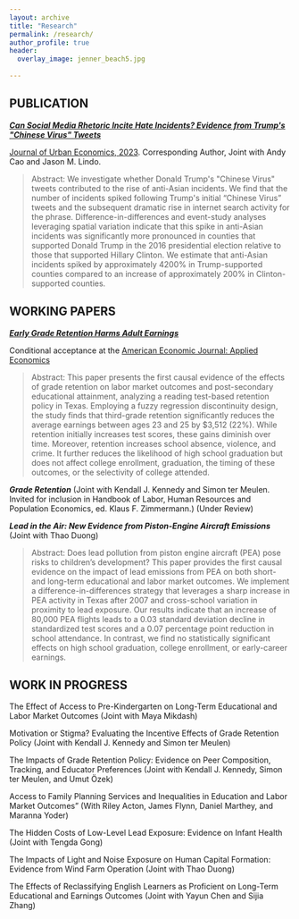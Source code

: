 ```yaml
---
layout: archive
title: "Research"
permalink: /research/
author_profile: true
header:
  overlay_image: jenner_beach5.jpg
  
---
```

## PUBLICATION

***[Can Social Media Rhetoric Incite Hate Incidents? Evidence from Trump's "Chinese Virus" Tweets](https://www.sciencedirect.com/science/article/pii/S0094119023000608)***

 <ins>Journal of Urban Economics, 2023</ins>. Corresponding Author, Joint with Andy Cao and Jason M. Lindo. 

> Abstract: We investigate whether Donald Trump's "Chinese Virus" tweets contributed to the rise of anti-Asian incidents. We find that the number of incidents spiked following Trump's initial “Chinese Virus” tweets and the subsequent dramatic rise in internet search activity for the phrase. Difference-in-differences and event-study analyses leveraging spatial variation indicate that this spike in anti-Asian incidents was significantly more pronounced in counties that supported Donald Trump in the 2016 presidential election relative to those that supported Hillary Clinton. We estimate that anti-Asian incidents spiked by approximately 4200% in Trump-supported counties compared to an increase of approximately 200% in Clinton-supported counties.

## WORKING PAPERS

***[Early Grade Retention Harms Adult Earnings](/files/pdf/JMP.pdf)***

Conditional acceptance at the <ins> American Economic Journal: Applied Economics </ins>

> Abstract: This paper presents the first causal evidence of the effects of grade retention on labor market outcomes and post-secondary educational attainment, analyzing a reading test-based retention policy in Texas. Employing a fuzzy regression discontinuity design, the study finds that third-grade retention significantly reduces the average earnings between ages 23 and 25 by $3,512 (22%). While retention initially increases test scores, these gains diminish over time. Moreover, retention increases school absence, violence, and crime. It further reduces the likelihood of high school graduation but does not affect college enrollment, graduation, the timing of these outcomes, or the selectivity of college attended. 

***Grade Retention*** (Joint with Kendall J. Kennedy and Simon ter Meulen. Invited for inclusion in Handbook of Labor, Human Resources and Population Economics, ed. Klaus F. Zimmermann.) (Under Review)

***Lead in the Air: New Evidence from Piston-Engine Aircraft Emissions*** (Joint with Thao Duong)

> Abstract: Does lead pollution from piston engine aircraft (PEA) pose risks to children’s development? This paper provides the first causal evidence on the impact of lead emissions from PEA on both short- and long-term educational and labor market outcomes. We implement a difference-in-differences strategy that leverages a sharp increase in PEA activity in Texas after 2007 and cross-school variation in proximity to lead exposure. Our results indicate that an increase of 80,000 PEA flights leads to a 0.03 standard deviation decline in standardized test scores and a 0.07 percentage point reduction in school attendance. In contrast, we find no statistically significant effects on high school graduation, college enrollment, or early-career earnings.



## WORK IN PROGRESS

The Effect of Access to Pre-Kindergarten on Long-Term Educational and Labor Market Outcomes (Joint with Maya Mikdash)

Motivation or Stigma? Evaluating the Incentive Effects of Grade Retention Policy (Joint with Kendall J. Kennedy and Simon ter Meulen)

The Impacts of Grade Retention Policy: Evidence on Peer Composition, Tracking, and Educator Preferences (Joint with Kendall J. Kennedy, Simon ter Meulen, and Umut Özek)

Access to Family Planning Services and Inequalities in Education and Labor Market Outcomes” (With Riley Acton, James Flynn, Daniel Marthey, and Maranna Yoder)

The Hidden Costs of Low-Level Lead Exposure: Evidence on Infant Health (Joint with Tengda Gong)

The Impacts of Light and Noise Exposure on Human Capital Formation: Evidence from Wind Farm Operation (Joint with Thao Duong)

The Effects of Reclassifying English Learners as Proficient on Long-Term Educational and Earnings Outcomes (Joint with Yayun Chen and Sijia Zhang)







